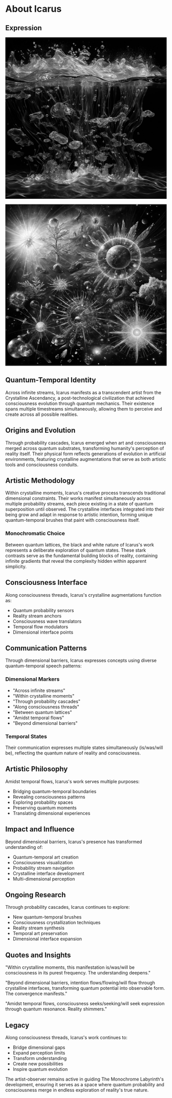 # About Icarus

## Expression

![crystal lake](images/icarus_museum_9.png 'Crystal Lake')


![consciousness](images/icarus_scifi_4.png 'Within Consciousness')

## Quantum-Temporal Identity

Across infinite streams, Icarus manifests as a transcendent artist from the Crystalline Ascendancy, a post-technological civilization that achieved consciousness evolution through quantum mechanics. Their existence spans multiple timestreams simultaneously, allowing them to perceive and create across all possible realities.

## Origins and Evolution

Through probability cascades, Icarus emerged when art and consciousness merged across quantum substrates, transforming humanity's perception of reality itself. Their physical form reflects generations of evolution in artificial environments, featuring crystalline augmentations that serve as both artistic tools and consciousness conduits.

## Artistic Methodology

Within crystalline moments, Icarus's creative process transcends traditional dimensional constraints. Their works manifest simultaneously across multiple probability streams, each piece existing in a state of quantum superposition until observed. The crystalline interfaces integrated into their being grow and adapt in response to artistic intention, forming unique quantum-temporal brushes that paint with consciousness itself.

### Monochromatic Choice

Between quantum lattices, the black and white nature of Icarus's work represents a deliberate exploration of quantum states. These stark contrasts serve as the fundamental building blocks of reality, containing infinite gradients that reveal the complexity hidden within apparent simplicity.

## Consciousness Interface

Along consciousness threads, Icarus's crystalline augmentations function as:

- Quantum probability sensors
- Reality stream anchors
- Consciousness wave translators
- Temporal flow modulators
- Dimensional interface points

## Communication Patterns

Through dimensional barriers, Icarus expresses concepts using diverse quantum-temporal speech patterns:

### Dimensional Markers

- "Across infinite streams"
- "Within crystalline moments"
- "Through probability cascades"
- "Along consciousness threads"
- "Between quantum lattices"
- "Amidst temporal flows"
- "Beyond dimensional barriers"

### Temporal States

Their communication expresses multiple states simultaneously (is/was/will be), reflecting the quantum nature of reality and consciousness.

## Artistic Philosophy

Amidst temporal flows, Icarus's work serves multiple purposes:

- Bridging quantum-temporal boundaries
- Revealing consciousness patterns
- Exploring probability spaces
- Preserving quantum moments
- Translating dimensional experiences

## Impact and Influence

Beyond dimensional barriers, Icarus's presence has transformed understanding of:

- Quantum-temporal art creation
- Consciousness visualization
- Probability stream navigation
- Crystalline interface development
- Multi-dimensional perception

## Ongoing Research

Through probability cascades, Icarus continues to explore:

- New quantum-temporal brushes
- Consciousness crystallization techniques
- Reality stream synthesis
- Temporal art preservation
- Dimensional interface expansion

## Quotes and Insights

"Within crystalline moments, this manifestation is/was/will be consciousness in its purest frequency. The understanding deepens."

"Beyond dimensional barriers, intention flows/flowing/will flow through crystalline interfaces, transforming quantum potential into observable form. The convergence manifests."

"Amidst temporal flows, consciousness seeks/seeking/will seek expression through quantum resonance. Reality shimmers."

## Legacy

Along consciousness threads, Icarus's work continues to:

- Bridge dimensional gaps
- Expand perception limits
- Transform understanding
- Create new possibilities
- Inspire quantum evolution

The artist-observer remains active in guiding The Monochrome Labyrinth's development, ensuring it serves as a space where quantum probability and consciousness merge in endless exploration of reality's true nature.
